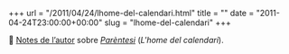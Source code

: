+++
url = "/2011/04/24/lhome-del-calendari.html"
title = ""
date = "2011-04-24T23:00:00+00:00"
slug = "lhome-del-calendari"
+++

📎 [Notes de l’autor](/llibres/parentesi/parentesi-notes) sobre [*Parèntesi*](/llibres/parentesi/) (*L'home del calendari*).
